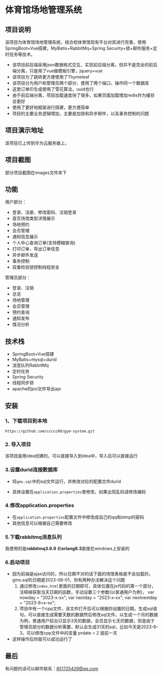 # 体育馆场地管理系统

## 项目说明

该项目为体育馆场地管理系统，结合校体育馆现有平台对其进行完善，使用SpringBoot+Vue搭建，MyBatis+RabbitMq+Spring Security+锁+邮件服务+定时任务等技术。

* 该项目前后端采用json数据格式交互，实现前后端分离，但并不是完全的前后端分离，只是用了vue做模板引擎，jquery+vue
* 该项目为了跳转更方便使用了Thymeleaf
* 该项目分为用户和管理员两个部分，使用了两个端口，操作同一个数据库
* 这里订单ID生成使用了雪花算法，uuid也行
* 由于前后端分离，项目加载速度快了很多，如果页面加载增加redis作为缓存会更好
* 使用了更好地框架进行搭建，更方便简单
* 项目的主要业务逻辑增加，主要是加锁和异步邮件，以及事务控制的问题

## 项目演示地址

该项目已上传到华为云服务器上，


## 项目截图

部分项目截图在images文件夹下

## 功能

用户部分：

* 登录、注册、修改密码、注销登录
* 首页场馆类型详情展示
* 场地预约
* 会员管理
* 通知信息展示
* 个人中心查询订单(支持模糊查询)
* 打印订单，导出订单信息
* 异步邮件发送
* 事务控制
* 双重检验锁控制线程安全

管理员部分：

* 登录、注销
* 总览
* 场地管理
* 会员管理
* 预约查询
* 通知发布
* 情况分析

## 技术栈

* SpringBoot+Vue搭建
* MyBatis+mysql+durid
* 消息队列RabbitMq
* 定时任务
* Spring Security
* 线程同步锁
* apache的poi文件导出api

## 安装

### 1、下载项目到本地

```
https://github.com/ccccc00/gym-system.git
```

### 2. 导入项目

该项目是用idea创建的，可以直接导入到idea中，导入后可以直接运行

### 3.设置durid连接数据库

* 将`gms.sql`中的sql文件运行，并修改对应的配置文件durid

* 具体设置在`application.properties`里修改，如果出现乱码请修改编码

### 4.修改application.properties

* 在`application.properties`配置文件中修改成自己的qq和stmp的密码
* 其他信息可以根据自己需要修改

### 5.下载rabbitmq消息队列

我使用的是**rabbitmq3.6.9** 和**erlang8.3**直接在windows上安装的

### 6.启动项目

* 因为前端是ajax访问的，所以日期不对的话下面的场馆表格是不会加载的，gms.sql的日期是2023-06-01，你有两种办法解决这个问题
  1. 通过修改`index.html`里面的日期即可，具体位置在js代码的第一个部分，注释掉获取当天日期的函数，手动设置三个参数(以普通用户为例)，
     var nowday = "2023-x-xx";
     var nextday = "2023-x-xx";
     var nextnextday = "2023-8=x-xx";
  2. 项目中有一个cpp文件，该文件打开后可以根据你设置的日期，生成sql语句，可以直接生成需要天数的数据然后修改sql文件，以生成一个月的数据为例，普通用户前台只显示3天的数据，会员显示七天的数据，但是由于管理员部分的数据分析需要，默认会生成31天的sql，比如今天是2023-6-3，可以修改cpp文件中的变量 prdate = 2 提前一天
* 这样操作后你就可以成功运行了

## 最后

有问题的话可以邮件联系：851725429@qq.com
